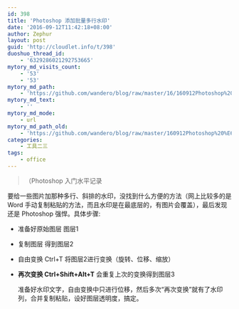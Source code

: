 ```yaml
---
id: 398
title: 'Photoshop 添加批量多行水印'
date: '2016-09-12T11:42:18+08:00'
author: Zephur
layout: post
guid: 'http://cloudlet.info/t/398'
duoshuo_thread_id:
    - '6329286021292753665'
mytory_md_visits_count:
    - '53'
    - '53'
mytory_md_path:
    - 'https://github.com/wandero/blog/raw/master/16/160912Photoshop%20%E6%B7%BB%E5%8A%A0%E6%89%B9%E9%87%8F%E5%A4%9A%E8%A1%8C%E6%B0%B4%E5%8D%B0.md'
mytory_md_text:
    - ''
mytory_md_mode:
    - url
mytory_md_path_old:
    - 'https://github.com/wandero/blog/raw/master/160912Photoshop%20%E6%B7%BB%E5%8A%A0%E6%89%B9%E9%87%8F%E5%A4%9A%E8%A1%8C%E6%B0%B4%E5%8D%B0.md'
categories:
    - 工具二三
tags:
    - office
---
```


> （Photoshop 入门水平记录

要给一些图片加那种多行、斜排的水印，没找到什么方便的方法（网上比较多的是Word 手动复制粘贴的方法，而且水印是在最底层的，有图片会覆盖），最后发现还是 Photoshop 强悍。具体步骤:

- 准备好原始图层 图层1
- 复制图层 得到图层2
- 自由变换 Ctrl+T 将图层2进行变换（旋转、位移、缩放）
- **再次变换 Ctrl+Shift+Alt+T** 会重复上次的变换得到图层3
    
    准备好水印文字，自由变换中只进行位移，然后多次“再次变换”就有了水印列，合并复制粘贴，设好图层透明度，搞定。